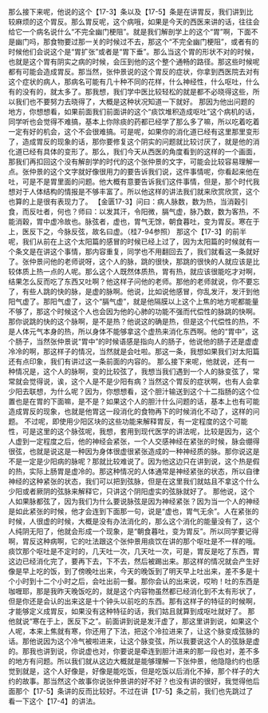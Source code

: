 那么接下来呢，他说的这个【17-3】条以及【17-5】条是在讲胃反，我们讲到比较麻烦的这个胃反。那么胃反呢，这个病哦，如果是今天的西医来讲的话，往往会给它一个病名说什么“不完全幽门梗阻”。就是我们解剖学上的这个“胃”啊，下面不是幽门吗，那食物要过那一关的时候过不去，那这个“不完全幽门梗阻”，或者有的时候他们会说这个是“胃扩张”或者是“胃下垂”。那么当这个胃的形状不对的时候，也就是这个胃有阴实之病的时候，会压到他的这个整个通畅的路径。那这些时候呢都有可能会造成胃反。那当然，张仲景说的这个胃反的症状，你拿到西医院去对有这个症状的病人，那病名可能有几十种不同的花样，什么神经性，什么呕吐，什么有的没有的，就太多了。那我想，我们学中医比较轻松的就是都不必晓得这些，所以我们也不要努力去晓得了，大概是这种状况知道一下就好。
那因为他出问题的地方，你想想看，如果前面我们前面讲的这个“痰饮堆积造成呕吐”这个病机的话，同学听也会觉得不难搞，基本上你除痰的药都已经学了那么多了嘛，所以吃着吃着一定有好的机会，这个不会很难搞。可是呢，如果你的消化道已经有这里那里变形了，造成胃反的现象的话，那你要修复这个阴实的问题就比较讨厌了，就是他的消化道已经有具体的变形了。那么，我们今天从西医的角度看到的这样的一个画面，那我们再扣回这个没有解剖学的时代的这个张仲景的文字，可能会比较容易理解一点。张仲景的这个文字就好像很用力的要告诉我们说，这件事情呢，你看起来他在吐，可是不是胃里面的问题。他大概有意要告诉我们这件事情，但是，那个时代我想对于人体结构的情报是不够丰富了。所以他这样的讲法我们就来欣赏欣赏，这个也算的上是很有表现力了。
【金匮17-3】问曰：病人脉数，数为热，当消穀引食，而反吐者，何也？师曰：以发其汗，令阳微，膈气虚，脉乃数，数为客热，不能消穀，胃中虚冷故也。脉弦者，虚也，胃气无馀，朝食暮吐，变为胃反。寒在于上，医反下之，今脉反弦，故名曰虚。（桂7-94参照）
那这个【17-3】的前半呢，我们从前在上这个太阳篇的感冒的时候已经上过了，因为太阳篇的时候就有一个条文是在讲这个事情，那内容重复，同学也不用翻回去了，我们就看这一条就好了。张仲景问他的老师说呀，这个人的脉，跳的很快，那跳的很快的人就应该是比较体质上热一点的人呢。那么这个人既然体质热，胃有热，就应该很能吃才对啊，结果怎么反而吃了东西又吐啊？他这样子问他的老师。那他的老师就说，你不要忘了，有些人跳的快的脉，是虚的脉啊。他说，比如说他感冒，你乱发汗，发汗到他阳气虚了。那阳气虚了，这个“膈气虚”，就是他隔膜以上这个上焦的地方呢都能量不够了，那这个时候这个人也会因为他的心肺的功能不强而代偿性的脉跳的快啊。那你说跳的快的这个脉啊，是不是热？他说这的确是热，但是这个代偿性的热，不是人体元气本身的热，所以身体不能够拿这个虚热来消化东西啊。他的“胃中”，这个肠子，当然张仲景说“胃中”的时候语感是指向人的肠子，他说他的肠子还是虚虚冷冷的啊，那这样子的情况，当然就是会吐啦。那这一条，我想如果我们对太阳篇还有点印象，我们有讲过这一条前面的内容的。
那么接下来呢，他就说，还有一种情况是，这个人的脉啊，变的比较弦了，我想当我们遇到一个人的脉变弦了，常常就会觉得说，诶，这个人是不是少阳有病？当然这个胃反的症状啊，也有人会拿少阳去联想，为什么呢？因为，你想想看，这个胆汁输送到这个十二指肠的这个位置也是在胃的下面嘛，是不是？如果这个人的胆汁什么问题的话，基本上也有可能造成胃反的现象，也就是他胃这一段消化的食物再下的时候消化不动了，这样的问题。
不过呢，即使用少阳区块的这些功能来解释胃反，有一定程度的这个可能性，可是这里的这个脉弦呢，我想，套用到现代医学的讲法呢，比较是因为，这个人虚到一定程度之后，他的神经会紧张，一个人交感神经在紧张的时候，脉会绷得很弦，也就是说这是一种因为身体很虚很紧张造成的一种神经质的脉。那你说这是不是一定是少阳病的脉呢？那就比较难说了。因为他这边只在讲到说，这个热是假的热，实际上肠胃是虚冷的。那这种情况的人体通常是神经紧张的状态，所以自律神经的这种紧张的状态，我们可以把到弦脉，但是在这里我们就姑且不拿这个什么少阳或者厥阴的弦脉来解释它，只讲这个阴阳虚实的弦脉就好了。
那他说，这个人如果脉都弦了，因为我们为什么要说脉弦是因为神经紧张？因为当一个人的神经是如此紧张的时候，他才会连到下面那一句，说是“虚也，胃气无余”。人在紧张的时候，人很虚的时候，大概是没有办法消化的，那么这个消化的能量没有了，这个人纯阴无阳了，他就会形成一个现象，是“朝食暮吐，变为胃反”。所以同学要记得啊，胃反这种病啊，它的吐法跟这个张仲景用痰饮在讲的那个呕吐是不一样的哦。
痰饮那个呕吐是不定时的，几天吐一次，几天吐一次，可是，胃反是吃了东西，胃这边已经消化完了，要再下去，下不去，然后被踢出来。那这样的情况就会产生好像是早上吃的饭，到了傍晚吐出来，今天的晚饭到了明天早上吐出来，差不多是十个小时到十二个小时之后，会吐出前一餐。那你会认的出来说，哎哟！吐的东西是咖喱耶，那是我昨天晚饭吃的，就是这个内容物虽然都已经消化到不太有形状了，但是你还是会认的出来这是十个钟头以前吃的东西。那有这样子的特征的时候啊，才能够定义成胃反，如果没有这种特征的话，我们姑且就算到成呕吐就好了。
那他就说“寒在于上，医反下之”。前面讲到说是发汗虚了，那这里讲到说，如果这个人呢，本来上焦就有寒，你还用了下法，把这个冷拉进来了，让这个脉变成弦脉的话。那他说因为这个冷气被啦进来，让这个脉变弦，所以我要说这个人的弦脉是虚的。那我也讲到说，你说虚也对，你要说是牵连到胆汁进来的那一段也对，差不多的地方有问题。所以我们就从这边大概就是能够理解一下张仲景，他隐隐约约也感觉到就是，这个人好像是，好像是能吃饭，但是吃饭以后消化不掉，那个样子的大约的故事。那当然这个故事你说张仲景讲的好不好？也没有讲的很好，我觉得他后面那个【17-5】条讲的反而比较好。不过在讲【17-5】条之前，我们也先跳过了看一下这个【17-4】的讲法。
